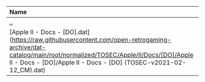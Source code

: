 |Name|Size|
|:---|---:|
|[..](../index.html)|DIR|
|[Apple II - Docs - [DO].dat](https://raw.githubusercontent.com/open-retrogaming-archive/dat-catalog/main/root/normalized/TOSEC/Apple/II/Docs/[DO]/Apple II - Docs - [DO]/Apple II - Docs - [DO] (TOSEC-v2021-02-12_CM).dat)|23131|
